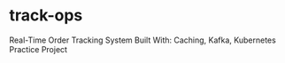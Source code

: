# track-ops
Real-Time Order Tracking System Built With: Caching, Kafka, Kubernetes Practice Project
